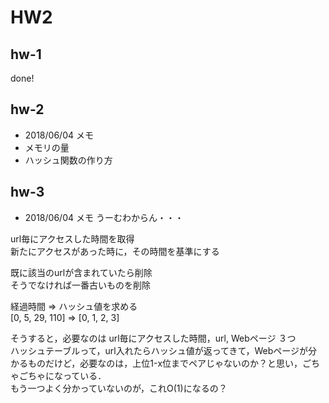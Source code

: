 # HW2

## hw-1
done!

## hw-2
- 2018/06/04 メモ
- メモリの量
- ハッシュ関数の作り方

## hw-3
- 2018/06/04 メモ
うーむわからん・・・  

url毎にアクセスした時間を取得  
新たにアクセスがあった時に，その時間を基準にする  

既に該当のurlが含まれていたら削除  
そうでなければ一番古いものを削除  

経過時間 => ハッシュ値を求める  
[0, 5, 29, 110] => [0, 1, 2, 3] 

そうすると，必要なのは url毎にアクセスした時間，url, Webページ  ３つ  
ハッシュテーブルって，url入れたらハッシュ値が返ってきて，Webページが分かるものだけど，必要なのは，上位1-x位までペアじゃないのか？と思い，ごちゃごちゃになっている．    
もう一つよく分かっていないのが，これO(1)になるの？  
 